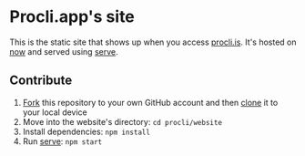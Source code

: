 # Procli.app's site

This is the static site that shows up when you access [procli.is](https://procli.is). It's hosted on [now](https://monadicus.co/now/) and served using [serve](https://github.com/monadicus/serve).

## Contribute

1. [Fork](https://help.github.com/articles/fork-a-repo/) this repository to your own GitHub account and then [clone](https://help.github.com/articles/cloning-a-repository/) it to your local device
3. Move into the website's directory: `cd procli/website`
4. Install dependencies: `npm install`
6. Run [serve](https://github.com/monadicus/serve): `npm start`
